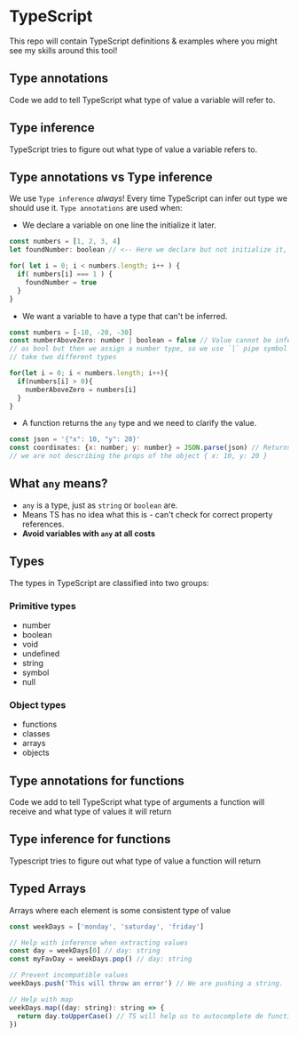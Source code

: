 # TypeScript

This repo will contain TypeScript definitions & examples where you might see my skills around this tool!

## Type annotations

Code we add to tell TypeScript what type of value a variable will refer to.

## Type inference

TypeScript tries to figure out what type of value a variable refers to.

## Type annotations vs Type inference

We use `Type inference` *always*! Every time TypeScript can infer out type we should use it. `Type annotations` are used when:

- We declare a variable on one line the initialize it later.

```Javascript
const numbers = [1, 2, 3, 4]
let foundNumber: boolean // <-- Here we declare but not initialize it, so we type the variable.

for( let i = 0; i < numbers.length; i++ ) {
  if( numbers[i] === 1 ) {
    foundNumber = true
  }
}
```

- We want a variable to have a type that can't be inferred.

```Javascript
const numbers = [-10, -20, -30]
const numberAboveZero: number | boolean = false // Value cannot be inferred because we innitialize it 
// as bool but then we assign a number type, so we use `|` pipe symbol to say that the variable can 
// take two different types

for(let i = 0; i < numbers.length; i++){
  if(numbers[i] > 0){
    numberAboveZero = numbers[i]
  }
}
```

- A function returns the `any` type and we need to clarify the value.

```Javascript
const json = '{"x": 10, "y": 20}'
const coordinates: {x: number; y: number} = JSON.parse(json) // Returns a any type because 
// we are not describing the props of the object { x: 10, y: 20 }
```

## What `any` means?

- `any` is a type, just as `string` or `boolean` are.
- Means TS has no idea what this is - can't check for correct property references.
- **Avoid variables with `any` at all costs**

## Types

The types in TypeScript are classified into two groups:

### Primitive types

- number
- boolean
- void
- undefined
- string
- symbol
- null

### Object types

- functions
- classes
- arrays
- objects

## Type annotations for functions

Code we add to tell TypeScript what type of arguments a function will receive and what type of values it will return

## Type inference for functions

Typescript tries to figure out what type of value a function will return

## Typed Arrays

Arrays where each element is some consistent type of value

```JavaScript
const weekDays = ['monday', 'saturday', 'friday']

// Help with inference when extracting values
const day = weekDays[0] // day: string
const myFavDay = weekDays.pop() // day: string

// Prevent incompatible values
weekDays.push('This will throw an error') // We are pushing a string.

// Help with map
weekDays.map((day: string): string => {
  return day.toUpperCase() // TS will help us to autocomplete de functions over day variable
})

```
